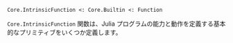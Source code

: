 ```
Core.IntrinsicFunction <: Core.Builtin <: Function
```

`Core.IntrinsicFunction` 関数は、Julia プログラムの能力と動作を定義する基本的なプリミティブをいくつか定義します。
